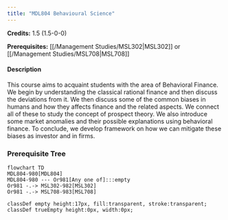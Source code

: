 ```yaml
---
title: "MDL804 Behavioural Science"
---
```

**Credits:** 1.5 (1.5-0-0)

**Prerequisites:** [[/Management Studies/MSL302|MSL302]] or [[/Management Studies/MSL708|MSL708]]

#### Description
This course aims to acquaint students with the area of Behavioral Finance. We begin by understanding the classical rational finance and then discuss the deviations from it. We then discuss some of the common biases in humans and how they affects finance and the related aspects. We connect all of these to study the concept of prospect theory. We also introduce some market anomalies and their possible explanations using behavioral finance. To conclude, we develop framework on how we can mitigate these biases as investor and in firms.

### Prerequisite Tree

```mermaid
flowchart TD
MDL804-980[MDL804]
MDL804-980 --- Or981[Any one of]:::empty
Or981 -.-> MSL302-982[MSL302]
Or981 -.-> MSL708-983[MSL708]

classDef empty height:17px, fill:transparent, stroke:transparent;
classDef trueEmpty height:0px, width:0px;
```